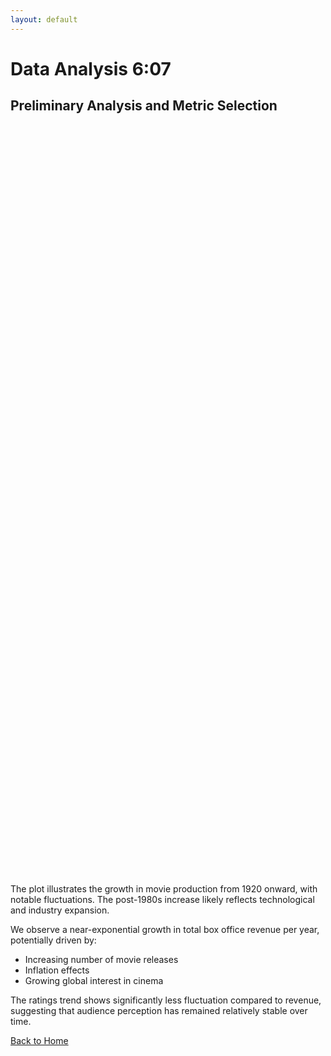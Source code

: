 ```yaml
---
layout: default
---
```


<script src="https://cdn.plot.ly/plotly-latest.min.js"></script>

# Data Analysis 6:07

## Preliminary Analysis and Metric Selection

<div id="movieReleasesChart" style="width: 100%; height: 400px;"></div>
<div id="revenueChart" style="width: 100%; height: 400px;"></div>
<div id="ratingsChart" style="width: 100%; height: 400px;"></div>

<script>
// Load the data directly
const data = {{{ site.static_files | where: "path", "assets/data/analysis_data.json" | first | file_content }}};

// Movie Releases Plot
const movieTrace = {
    x: data.movie_releases.map(d => d.year),
    y: data.movie_releases.map(d => d.count),
    type: 'scatter',
    mode: 'lines',
    line: {
        color: 'rgb(136, 204, 238)',
        width: 2
    },
    name: 'Number of Movies'
};

const movieLayout = {
    title: 'Total Number of Movies Released Yearly',
    paper_bgcolor: '#1e1e1e',
    plot_bgcolor: '#1e1e1e',
    font: {
        color: 'white'
    },
    xaxis: {
        title: 'Year',
        gridcolor: 'gray'
    },
    yaxis: {
        title: 'Number of Movies',
        gridcolor: 'gray'
    }
};

Plotly.newPlot('movieReleasesChart', [movieTrace], movieLayout);

// Revenue Plot
const revenueTrace = {
    x: data.revenue.map(d => d.year),
    y: data.revenue.map(d => d.revenue),
    type: 'scatter',
    mode: 'lines',
    line: {
        color: 'rgb(144, 238, 144)',
        width: 2
    },
    name: 'Total Revenue'
};

const revenueLayout = {
    title: 'Total Yearly Box Office Revenue',
    paper_bgcolor: '#1e1e1e',
    plot_bgcolor: '#1e1e1e',
    font: {
        color: 'white'
    },
    xaxis: {
        title: 'Year',
        gridcolor: 'gray'
    },
    yaxis: {
        title: 'Total Box Office Revenue [$]',
        type: 'log',
        gridcolor: 'gray'
    }
};

Plotly.newPlot('revenueChart', [revenueTrace], revenueLayout);

// Ratings Plot
const ratingsTrace = {
    x: data.ratings.map(d => d.year),
    y: data.ratings.map(d => d.mean),
    type: 'scatter',
    mode: 'lines',
    line: {
        color: 'rgb(255, 165, 0)',
        width: 2
    },
    name: 'Mean Rating'
};

const ratingsLayout = {
    title: 'Yearly Rating Statistics',
    paper_bgcolor: '#1e1e1e',
    plot_bgcolor: '#1e1e1e',
    font: {
        color: 'white'
    },
    xaxis: {
        title: 'Year',
        gridcolor: 'gray'
    },
    yaxis: {
        title: 'Rating',
        range: [0, 10],
        gridcolor: 'gray'
    }
};

Plotly.newPlot('ratingsChart', [ratingsTrace], ratingsLayout);
</script>

The plot illustrates the growth in movie production from 1920 onward, with notable fluctuations. The post-1980s increase likely reflects technological and industry expansion.

We observe a near-exponential growth in total box office revenue per year, potentially driven by:
- Increasing number of movie releases
- Inflation effects
- Growing global interest in cinema

The ratings trend shows significantly less fluctuation compared to revenue, suggesting that audience perception has remained relatively stable over time.

[Back to Home](/ada-template-website/)